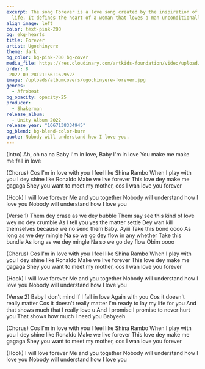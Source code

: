 ```yaml
---
excerpt: The song Forever is a love song created by the inspiration of my love
  life. It defines the heart of a woman that loves a man unconditionally.
align_image: left
color: text-pink-200
bg: ekg-hearts
title: Forever
artist: Ugochinyere
theme: dark
bg_color: bg-pink-700 bg-cover
media_file: https://res.cloudinary.com/artkids-foundation/video/upload/v1664797983/08._Ugochinyere_-_Forever_agfoap.mp3
order: 8
 2022-09-28T21:56:16.952Z
image: /uploads/albumcovers/ugochinyere-forever.jpg
genres:
  - Afrobeat
bg_opacity: opacity-25
producer:
  - Shakerman
release_album:
  - Unity Album 2022
release_year: "1667138334945"
bg_blend: bg-blend-color-burn
quote: Nobody will understand how I love you.
---
```

(Intro)
Ah, oh na na
Baby I'm in love, Baby I'm in love
You make me make me fall in love

(Chorus)
Cos I'm in love with you I feel like Shina Rambo
When I play with you I dey shine like Ronaldo
Make we live forever
This love dey make me gagaga
Shey you want to meet my mother, cos I wan love you forever

(Hook)
I will love forever
Me and you together
Nobody will understand how I love you
Nobody will understand how I love you

(Verse 1)
Them dey crase as we dey bubble
Them say see this kind of love wey no dey crumble
As I tell you yes the matter settle
Dey wan kill themselves because we no send them
Baby. Ayiii
Take this bond oooo
As long as we dey mingle
Na so we go dey flow in any whether
Take this bundle
As long as we dey mingle
Na so we go dey flow
Obim oooo

(Chorus)
Cos I'm in love with you I feel like Shina Rambo
When I play with you I dey shine like Ronaldo
Make we live forever
This love dey make me gagaga
Shey you want to meet my mother, cos I wan love you forever

(Hook)
I will love forever
Me and you together
Nobody will understand how I love you
Nobody will understand how I love you

(Verse 2)
Baby I don't mind
If I fall in love
Again with you
Cos it doesn't really matter
Cos it doesn't really matter
I'm ready to lay my life for you
And that shows much that I really love u
And I promise
I promise to never hurt you
That shows how much I need you
Babyeeh

(Chorus)
Cos I'm in love with you I feel like Shina Rambo
When I play with you I dey shine like Ronaldo
Make we live forever
This love dey make me gagaga
Shey you want to meet my mother, cos I wan love you forever

(Hook)
I will love forever
Me and you together
Nobody will understand how I love you
Nobody will understand how I love you
